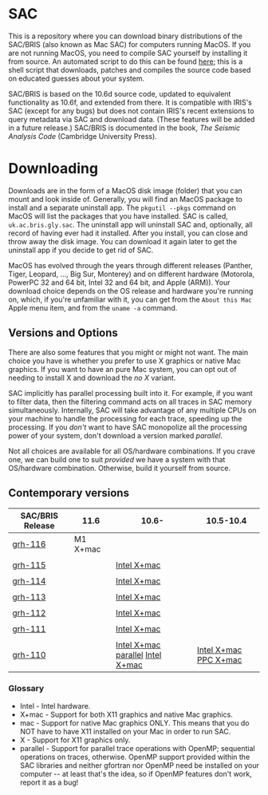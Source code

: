 # SAC

This is a repository where you can download binary distributions of the
SAC/BRIS (also known as Mac SAC) for computers running MacOS.  If you are
not running MacOS, you need to compile SAC yourself by installing it from
source.  An automated script to do this can be found
[here](https://members.elsi.jp/~george/dobuild.sh); this is a shell script
that downloads, patches and compiles the source code based on educated guesses
about your system.

SAC/BRIS is based on the 10.6d source code, updated to equivalent functionality
as 10.6f, and extended from there.  It is compatible with IRIS's SAC (except
for any bugs) but does not contain IRIS's recent extensions to query metadata
via SAC and download data.  (These features will be added in a future release.)
SAC/BRIS is documented in the book, *The Seismic Analysis Code* (Cambridge
University Press).

# Downloading

Downloads are in the form of a MacOS disk image (folder) that you can mount
and look inside of.  Generally, you will find an MacOS package to install and
a separate uninstall app.  The `pkgutil --pkgs` command on MacOS will list the 
packages that you have installed.  SAC is called, `uk.ac.bris.gly.sac`.  The
uninstall app will uninstall SAC and, optionally, all record of having ever
had it installed.  After you install, you can close and throw away the disk
image.  You can download it again later to get the uninstall app if you decide
to get rid of SAC.

MacOS has evolved through the years through different releases (Panther,
Tiger, Leopard, ..., Big Sur, Monterey) and on different hardware
(Motorola, PowerPC 32 and 64 bit, Intel 32 and 64 bit, and Apple (ARM)).
Your download choice depends on the OS release and hardware you're running
on, which, if you're unfamiliar with it, you can get from the `About this Mac`
Apple menu item, and from the `uname -a` command.

## Versions and Options

There are also some features that you might or might not want.  The main choice
you have is whether you prefer to use X graphics or native Mac graphics.  If
you want to have an pure Mac system, you can opt out of needing to install X and
download the *no X* variant.

SAC implicitly has parallel processing built into it.  For example, if you
want to filter data, then the filtering command acts on all traces in SAC
memory simultaneously.  Internally, SAC will take advantage of any multiple 
CPUs on your machine to handle the processing for each trace, speeding up the
processing.  If you *don't* want to have SAC monopolize all the processing
power of your system, don't download a version marked *parallel*.

Not all choices are available for all OS/hardware combinations.  If you
crave one, we can build one to suit *provided* we have a system with that
OS/hardware combination.  Otherwise, build it yourself from source.

## Contemporary versions

| SAC/BRIS Release | 11.6 | 10.6- | 10.5-10.4 |
| ---------------- | -----| ----- | --------- |
| [grh-116](https://members.elsi.jp/~george/sac-bugs.html#grh115) | M1 X+mac | | |
| | | | |
| [grh-115](https://members.elsi.jp/~george/sac-bugs.html#grh115) | | [Intel X+mac](https://members.elsi.jp/~george/MacSAC-grh115-10.9i.dmg) | |
| | | | |
| [grh-114](https://members.elsi.jp/~george/sac-bugs.html#grh114) | | [Intel X+mac](https://members.elsi.jp/~george/MacSAC-grh114-10.9i.dmg) | |
| | | | |
| [grh-113](https://members.elsi.jp/~george/sac-bugs.html#grh113) | | [Intel X+mac](http://www1.gly.bris.ac.uk/MacSAC/MacSAC-grh113-10.9i.dmg) | |
| | | | |
| [grh-112](https://members.elsi.jp/~george/sac-bugs.html#grh112) | | [Intel X+mac](http://www1.gly.bris.ac.uk/MacSAC/MacSAC-grh112-10.9i.dmg) | |
| | | | |
| [grh-111](https://members.elsi.jp/~george/sac-bugs.html#grh111) | | [Intel X+mac](http://www1.gly.bris.ac.uk/MacSAC/MacSAC-grh111-10.9j.dmg) | |
| | | | |
| [grh-110](https://members.elsi.jp/~george/sac-bugs.html#grh110) | | [Intel X+mac parallel](http://www1.gly.bris.ac.uk/MacSAC/MacSAC-grh110-10.6jP.dmg) [Intel X+mac](http://www1.gly.bris.ac.uk/MacSAC/MacSAC-grh110-10.6i.dmg) | [Intel X+mac](http://www1.gly.bris.ac.uk/MacSAC/MacSAC-grh110-10.4i.dmg) [PPC   X+mac](http://www1.gly.bris.ac.uk/MacSAC/MacSAC-grh110-10.4p.dmg) |


### Glossary
* Intel - Intel hardware.
* X+mac - Support for both X11 graphics and native Mac graphics.
* mac - Support for native Mac graphics ONLY. This means that you do NOT have to have X11 installed on your Mac in order to run SAC.
* X - Support for X11 graphics only.
* parallel - Support for parallel trace operations with OpenMP; sequential
operations on traces, otherwise.  OpenMP support provided within the SAC
libraries and neither gfortran nor OpenMP need be installed on your computer --
at least that's the idea, so if OpenMP features don't work, report it as a bug!
